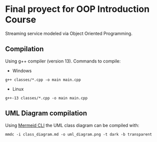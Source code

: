 # Final proyect for OOP Introduction Course

Streaming service modeled via Object Oriented Programming.

## Compilation

Using g++ compiler (version 13). Commands to compile:

* Windows

`g++ classes/*.cpp -o main main.cpp`

* Linux

`g++-13 classes/*.cpp -o main main.cpp`

## UML Diagram compilation

Using [Mermeid CLI](https://github.com/mermaid-js/mermaid-cli) the UML class diagram can be compiled with:

`mmdc -i class_diagram.md -o uml_diagram.png -t dark -b transparent`

